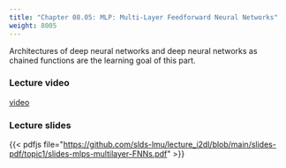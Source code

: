 ```yaml
---
title: "Chapter 08.05: MLP: Multi-Layer Feedforward Neural Networks"
weight: 8005
---
```

Architectures of deep neural networks and deep neural networks as chained functions are the learning goal of this part.
<!--more-->

### Lecture video

[video](https://drive.google.com/file/d/1cK5Iu-NSUQkSUPq6x4wnbr7jwuQ32rbZ/view?usp=sharing)

### Lecture slides

{{< pdfjs file="https://github.com/slds-lmu/lecture_i2dl/blob/main/slides-pdf/topic1/slides-mlps-multilayer-FNNs.pdf" >}}

